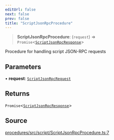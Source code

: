 ```yaml
---
editUrl: false
next: false
prev: false
title: "ScriptJsonRpcProcedure"
---
```


> **ScriptJsonRpcProcedure**: (`request`) => `Promise`\<[`ScriptJsonRpcResponse`](/reference/tevm/procedures/type-aliases/scriptjsonrpcresponse/)\>

Procedure for handling script JSON-RPC requests

## Parameters

• **request**: [`ScriptJsonRpcRequest`](/reference/tevm/procedures/type-aliases/scriptjsonrpcrequest/)

## Returns

`Promise`\<[`ScriptJsonRpcResponse`](/reference/tevm/procedures/type-aliases/scriptjsonrpcresponse/)\>

## Source

[procedures/src/script/ScriptJsonRpcProcedure.ts:7](https://github.com/evmts/tevm-monorepo/blob/main/packages/procedures/src/script/ScriptJsonRpcProcedure.ts#L7)

